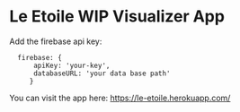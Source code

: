  # Le Etoile WIP Visualizer App

Add the firebase api key:

```
  firebase: {
      apiKey: 'your-key',
      databaseURL: 'your data base path'
     }
```

You can visit the app here: https://le-etoile.herokuapp.com/
